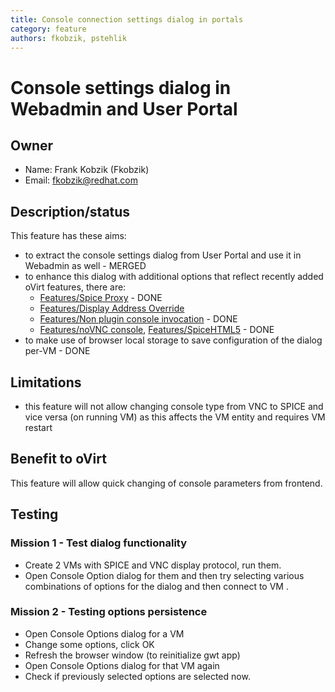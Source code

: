 ```yaml
---
title: Console connection settings dialog in portals
category: feature
authors: fkobzik, pstehlik
---
```


# Console settings dialog in Webadmin and User Portal

## Owner

*   Name: Frank Kobzik (Fkobzik)
*   Email: <fkobzik@redhat.com>

## Description/status

This feature has these aims:

*   to extract the console settings dialog from User Portal and use it in Webadmin as well - MERGED
*   to enhance this dialog with additional options that reflect recently added oVirt features, there are:
    -   [Features/Spice Proxy](/develop/release-management/features/virt/spice-proxy.html) - DONE
    -   [Features/Display Address Override](/develop/release-management/features/virt/display-address-override.html)
    -   [Features/Non plugin console invocation](/develop/release-management/features/virt/non-plugin-console-invocation.html) - DONE
    -   [Features/noVNC console](/develop/release-management/features/virt/novnc-console.html), [Features/SpiceHTML5](/develop/release-management/features/virt/spicehtml5.html) - DONE
*   to make use of browser local storage to save configuration of the dialog per-VM - DONE

## Limitations

*   this feature will not allow changing console type from VNC to SPICE and vice versa (on running VM) as this affects the VM entity and requires VM restart

## Benefit to oVirt

This feature will allow quick changing of console parameters from frontend.

## Testing

### Mission 1 - Test dialog functionality

*   Create 2 VMs with SPICE and VNC display protocol, run them.
*   Open Console Option dialog for them and then try selecting various combinations of options for the dialog and then connect to VM .

### Mission 2 - Testing options persistence

*   Open Console Options dialog for a VM
*   Change some options, click OK
*   Refresh the browser window (to reinitialize gwt app)
*   Open Console Options dialog for that VM again
*   Check if previously selected options are selected now.

